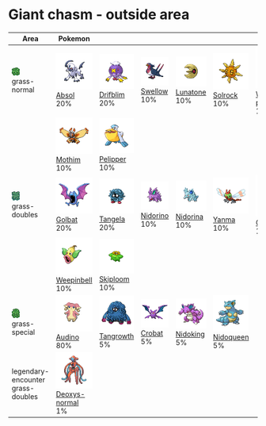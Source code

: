 # Giant chasm - outside area

| Area                                                                       | Pokemon                                                                                | &nbsp;                                                                         | &nbsp;                                                                        | &nbsp;                                                                        | &nbsp;                                                                         | &nbsp;                                                                                    |
| -------------------------------------------------------------------------- | -------------------------------------------------------------------------------------- | ------------------------------------------------------------------------------ | ----------------------------------------------------------------------------- | ----------------------------------------------------------------------------- | ------------------------------------------------------------------------------ | ----------------------------------------------------------------------------------------- |
| ![grass-normal](../../img/items/grass-normal.png)<br/>grass-normal<br/>    | ![absol](../../img/pokemon/359.png) <br/>[Absol](/pokemon/359) <br/>20%                | ![drifblim](../../img/pokemon/426.png) <br/>[Drifblim](/pokemon/426) <br/>20%  | ![swellow](../../img/pokemon/277.png) <br/>[Swellow](/pokemon/277) <br/>10%   | ![lunatone](../../img/pokemon/337.png) <br/>[Lunatone](/pokemon/337) <br/>10% | ![solrock](../../img/pokemon/338.png) <br/>[Solrock](/pokemon/338) <br/>10%    | ![wormadam-plant](../../img/pokemon/413.png) <br/>[Wormadam-plant](/pokemon/413) <br/>10% |
|                                                                            | ![mothim](../../img/pokemon/414.png) <br/>[Mothim](/pokemon/414) <br/>10%              | ![pelipper](../../img/pokemon/279.png) <br/>[Pelipper](/pokemon/279) <br/>10%  |
| ![grass-doubles](../../img/items/grass-doubles.png)<br/>grass-doubles<br/> | ![golbat](../../img/pokemon/042.png) <br/>[Golbat](/pokemon/042) <br/>20%              | ![tangela](../../img/pokemon/114.png) <br/>[Tangela](/pokemon/114) <br/>20%    | ![nidorino](../../img/pokemon/033.png) <br/>[Nidorino](/pokemon/033) <br/>10% | ![nidorina](../../img/pokemon/030.png) <br/>[Nidorina](/pokemon/030) <br/>10% | ![yanma](../../img/pokemon/193.png) <br/>[Yanma](/pokemon/193) <br/>10%        | ![gloom](../../img/pokemon/044.png) <br/>[Gloom](/pokemon/044) <br/>10%                   |
|                                                                            | ![weepinbell](../../img/pokemon/070.png) <br/>[Weepinbell](/pokemon/070) <br/>10%      | ![skiploom](../../img/pokemon/188.png) <br/>[Skiploom](/pokemon/188) <br/>10%  |
| ![grass-special](../../img/items/grass-special.png)<br/>grass-special<br/> | ![audino](../../img/pokemon/531.png) <br/>[Audino](/pokemon/531) <br/>80%              | ![tangrowth](../../img/pokemon/465.png) <br/>[Tangrowth](/pokemon/465) <br/>5% | ![crobat](../../img/pokemon/169.png) <br/>[Crobat](/pokemon/169) <br/>5%      | ![nidoking](../../img/pokemon/034.png) <br/>[Nidoking](/pokemon/034) <br/>5%  | ![nidoqueen](../../img/pokemon/031.png) <br/>[Nidoqueen](/pokemon/031) <br/>5% |
| legendary-encounter grass-doubles<br/>                                     | ![deoxys-normal](../../img/pokemon/386.png) <br/>[Deoxys-normal](/pokemon/386) <br/>1% |
